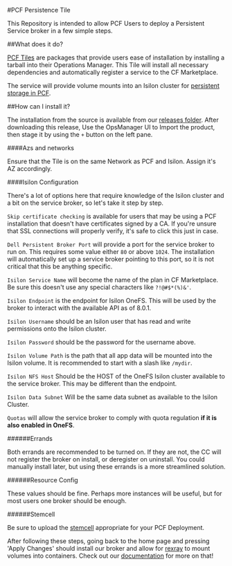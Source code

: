 #PCF Persistence Tile

This Repository is intended to allow PCF Users to deploy a Persistent Service broker in a few simple steps.

##What does it do?

[PCF Tiles](https://docs.pivotal.io/partners/deploying-with-ops-man-tile.html) are packages that provide users ease of installation by installing a tarball into their Operations Manager. This Tile will install all necessary dependencies and automatically register a service to the CF Marketplace.

The service will provide volume mounts into an Isilon cluster for [persistent storage in PCF](https://github.com/EMC-Dojo/cf-persist-service-broker).


##How can I install it?

The installation from the source is available from our [releases folder](/releases). After downloading this release, Use the OpsManager UI to Import the product, then stage it by using the `+` button on the left pane.

####Azs and networks

Ensure that the Tile is on the same Network as PCF and Isilon. Assign it's AZ accordingly.

####Isilon Configuration

There's a lot of options here that require knowledge of the Isilon cluster and a bit on the service broker, so let's take it step by step.

`Skip certificate checking` is available for users that may be using a PCF installation that doesn't have certificates signed by a CA. If you're unsure that SSL connections will properly verify, it's safe to click this just in case.

`Dell Persistent Broker Port` will provide a port for the service broker to run on. This requires some value either `80` or above `1024`. The installation will automatically set up a service broker pointing to this port, so it is not critical that this be anything specific.

`Isilon Service Name` will become the name of the plan in CF Marketplace. Be sure this doesn't use any special characters like `?!@#$*(%)&'`.

`Isilon Endpoint` is the endpoint for Isilon OneFS. This will be used by the broker to interact with the available API as of 8.0.1.

`Isilon Username` should be an Isilon user that has read and write permissions onto the Isilon cluster.

`Isilon Password` should be the password for the username above.

`Isilon Volume Path` is the path that all app data will be mounted into the Isilon volume. It is recommended to start with a slash like `/mydir`.

`Isilon NFS Host` Should be the HOST of the OneFS Isilon cluster available to the service broker. This may be different than the endpoint.

`Isilon Data Subnet` Will be the same data subnet as available to the Isilon Cluster.

`Quotas` will allow the service broker to comply with quota regulation __if it is also enabled in OneFS__.

######Errands

Both errands are recommended to be turned on. If they are not, the CC will not register the broker on install, or deregister on uninstall. You could manually install later, but using these errands is a more streamlined solution.

######Resource Config

These values should be fine. Perhaps more instances will be useful, but for most users one broker should be enough.

######Stemcell

Be sure to upload the [stemcell](http://bosh.cloudfoundry.org/stemcells) appropriate for your PCF Deployment.

After following these steps, going back to the home page and pressing 'Apply Changes' should install our broker and allow for [rexray](https://github.com/EMC-Dojo/rexray-boshrelease) to mount volumes into containers. Check out our [documentation](http://cf-persist-service-broker.readthedocs.io/en/latest/) for more on that!
